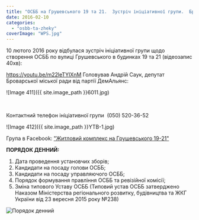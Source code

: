```yaml
---
title: "ОСББ на Грушевського 19 та 21.  Зустріч ініціативної групи.  Бровари. 10 лютого 2016 року"
date: 2016-02-10
categories: 
  - "osbb-ta-zheky"
coverImage: "WPS.jpg"
---
```


10 лютого 2016 року відбулася зустріч ініціативної групи щодо створення ОСББ по вулиці Грушевського в будинках 19 та 21 (відеозапис 40хв):<!--more-->

https://youtu.be/m22leTYlXnM Головував Андрій Саук, депутат Броварської міської ради від партії ДемАльянс:

\![Image 411]({{ site.image_path }}6011.jpg)

 

Контактний телефон ініціативної групи  (050) 520-36-52

\![Image 412]({{ site.image_path }}YTB-1.jpg)

Група в Facebook: ["Житловий комплекс на Грушевського 19-21"](https://www.facebook.com/%D0%96%D0%B8%D1%82%D0%BB%D0%BE%D0%B2%D0%B8%D0%B9-%D0%BA%D0%BE%D0%BC%D0%BF%D0%BB%D0%B5%D0%BA%D1%81-%D0%BD%D0%B0-%D0%93%D1%80%D1%83%D1%88%D0%B5%D0%B2%D1%81%D1%8C%D0%BA%D0%BE%D0%B3%D0%BE-19-21-325559254202744/?fref=ts)

**ПОРЯДОК ДЕННИЙ:**

1. Дата проведення установчих зборів;
2. Кандидати на посаду голови ОСББ;
3. Кандидати на посаду управляючого ОСББ;
4. Порядок формування правління ОСББ та ревізійної комісії;
5. Зміна типового Уставу ОСББ (Типовий устав ОСББ затверджено Наказом Міністерства регіонального розвитку, будівництва та ЖКГ України від 23 вересня 2015 року №238)

![Порядок денний](images/IMG_6039.jpg)
